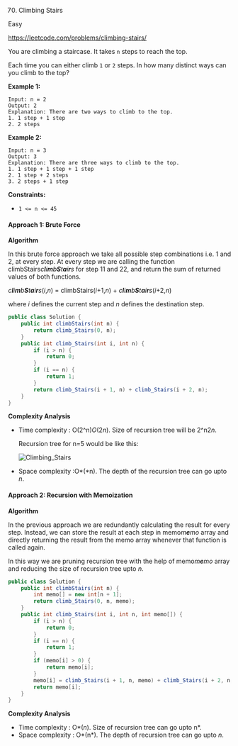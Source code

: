 70. Climbing Stairs

Easy

https://leetcode.com/problems/climbing-stairs/

You are climbing a staircase. It takes `n` steps to reach the top.

Each time you can either climb `1` or `2` steps. In how many distinct ways can you climb to the top?

 

**Example 1:**

```
Input: n = 2
Output: 2
Explanation: There are two ways to climb to the top.
1. 1 step + 1 step
2. 2 steps
```

**Example 2:**

```
Input: n = 3
Output: 3
Explanation: There are three ways to climb to the top.
1. 1 step + 1 step + 1 step
2. 1 step + 2 steps
3. 2 steps + 1 step
```

 

**Constraints:**

- `1 <= n <= 45`



#### Approach 1: Brute Force

**Algorithm**

In this brute force approach we take all possible step combinations i.e. 1 and 2, at every step. At every step we are calling the function climbStairs*c**l**i**m**b**S**t**a**i**r**s* for step 11 and 22, and return the sum of returned values of both functions.

*c**l**i**m**b**S**t**a**i**r**s*(*i*,*n*) = climbStairs(*i*+1,*n*)  +  *c**l**i**m**b**S**t**a**i**r**s*(*i*+2,*n*)

where *i* defines the current step and *n* defines the destination step.

```java
public class Solution {
    public int climbStairs(int n) {
        return climb_Stairs(0, n);
    }
    public int climb_Stairs(int i, int n) {
        if (i > n) {
            return 0;
        }
        if (i == n) {
            return 1;
        }
        return climb_Stairs(i + 1, n) + climb_Stairs(i + 2, n);
    }
}
```



**Complexity Analysis**

- Time complexity : O(2^n)*O*(2*n*). Size of recursion tree will be 2^n2*n*.

  Recursion tree for n=5 would be like this:

  ![Climbing_Stairs](https://leetcode.com/problems/climbing-stairs/Figures/70_Climbing_Stairs_rt.jpg)

- Space complexity :O*(*n). The depth of the recursion tree can go upto *n*.





#### Approach 2: Recursion with Memoization

**Algorithm**

In the previous approach we are redundantly calculating the result for every step. Instead, we can store the result at each step in memo*m**e**mo* array and directly returning the result from the memo array whenever that function is called again.

In this way we are pruning recursion tree with the help of memo*m**e**mo* array and reducing the size of recursion tree upto *n*.

```java
public class Solution {
    public int climbStairs(int n) {
        int memo[] = new int[n + 1];
        return climb_Stairs(0, n, memo);
    }
    public int climb_Stairs(int i, int n, int memo[]) {
        if (i > n) {
            return 0;
        }
        if (i == n) {
            return 1;
        }
        if (memo[i] > 0) {
            return memo[i];
        }
        memo[i] = climb_Stairs(i + 1, n, memo) + climb_Stairs(i + 2, n, memo);
        return memo[i];
    }
}
```



**Complexity Analysis**

- Time complexity : O*(*n*). Size of recursion tree can go upto n*.
- Space complexity : O*(n*). The depth of recursion tree can go upto *n*.



